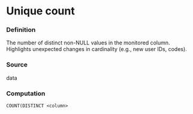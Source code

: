 # Unique count

### Definition

The number of distinct non-NULL values in the monitored column. Highlights unexpected changes in cardinality (e.g., new user IDs, codes).

### Source

data

### Computation

`COUNT(DISTINCT <column>`
